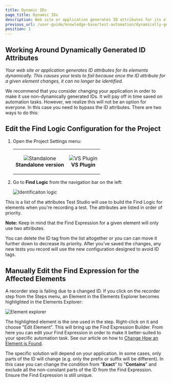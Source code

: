```yaml
---
title: Dynamic IDs
page_title: Dynamic IDs
description: Web site or application generates ID attributes for its elements dynamically. This causes the Test Studio tests to fail because once the ID attribute for a given element changes, it can no longer be identified. How to choose find logic for elements with dynamic ids. 
previous_url: /user-guide/knowledge-base/test-automation/dynamically-generated-id-attributes.aspx
position: 1
---
```

## Working Around Dynamically Generated ID Attributes

*Your web site or application generates ID attributes for its elements dynamically. This causes your tests to fail because once the ID attribute for a given element changes, it can no longer be identified.*

We recommend that you consider changing your application in order to make it use non-dynamically generated IDs. It will pay off in time saved on automation tasks. However, we realize this will not be an option for everyone. In this case you need to bypass the ID attributes. There are two ways to do this:

## Edit the Find Logic Configuration for the Project

1. Open the Project Settings menu:

	<table id="no-table" style="border:none;">
	<tr style="text-align: center; background-color: transparent; border:none;">
	<td>
	
    ![Standalone][1]<br>**Standalone version**</td>
	<td>
	
	![VS Plugin][2]<br>**VS Plugin**</td>
	<tr>
	</table>

2. Go to **Find Logic** from the navigation bar on the left:

	![Identificaiton logic][3]

This is a list of the attributes Test Studio will use to build the Find Logic for elements when you're recording a test. The attributes are listed in order of priority.

**Note:** Keep in mind that the Find Expression for a given element will only use two attributes.

You can delete the ID tag from the list altogether or you can can move it further down to decrease its priority. After you've saved the changes, any new tests you record will use the new configuration designed to avoid ID tags.

## Manually Edit the Find Expression for the Affected Elements

A recorder step is failing due to a changed ID. If you click on the recorder step from the Steps menu, an Element in the Elements Explorer becomes highlighted in the Elements Explorer:

![Element explorer][4]

The highlighted element is the one used in the step. Right-click on it and choose "Edit Element". This will bring up the Find Expression Builder. From here you can edit your Find Expression in order to make it better-suited to your specific automation task. See our article on how to <a href="/features/elements-explorer/find-element" target="_blank">Change How an Element is Found</a>.
 
The specific solution will depend on your application. In some cases, only parts of the ID will change (e.g. only the prefix or suffix will be different). In this case you can change the condition from "**Exact**" to "**Contains**" and exclude all the non-constant parts of the ID from the Find Expression. Ensure the Find Expression is still unique.

[1]: /img/knowledge-base/test-automation-kb/dynamic-ids/fig1.png
[2]: /img/knowledge-base/test-automation-kb/dynamic-ids/fig2.png
[3]: /img/knowledge-base/test-automation-kb/dynamic-ids/fig3.png
[4]: /img/knowledge-base/test-automation-kb/dynamic-ids/fig4.png